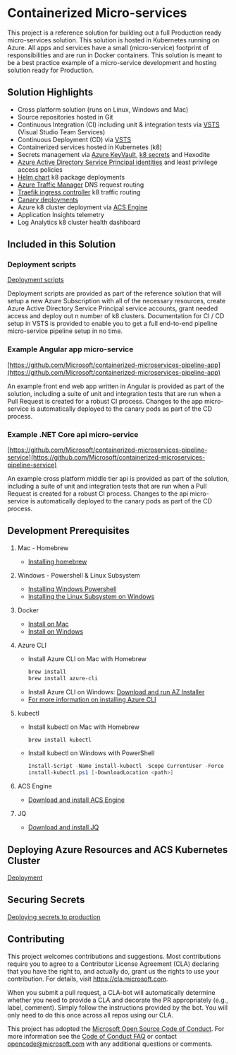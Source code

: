 # Containerized Micro-services

This project is a reference solution for building out a full Production ready micro-services solution. This solution is hosted in Kubernetes running on Azure. All apps and services have a small (micro-service) footprint of responsibilities and are run in Docker containers. This solution is meant to be a best practice example of a micro-service development and hosting solution ready for Production.

## Solution Highlights

- Cross platform solution (runs on Linux, Windows and Mac)
- Source repositories hosted in Git
- Continuous Integration (CI) including unit & integration tests via [VSTS](https://www.visualstudio.com/team-services/) (Visual Studio Team Services)
- Continuous Deployment (CD) via [VSTS](https://www.visualstudio.com/team-services/)
- Containerized services hosted in Kubernetes (k8)
- Secrets management via [Azure KeyVault](https://azure.microsoft.com/en-us/services/key-vault/), [k8 secrets](https://kubernetes.io/docs/concepts/configuration/secret/) and Hexodite
- [Azure Active Directory Service Principal identities](https://docs.microsoft.com/en-us/azure/active-directory/develop/active-directory-application-objects) and least privilege access policies
- [Helm chart](https://helm.sh/) k8 package deployments
- [Azure Traffic Manager](https://azure.microsoft.com/en-us/services/traffic-manager/) DNS request routing
- [Traefik ingress controller](https://github.com/kubernetes/charts/tree/master/stable/traefik) k8 traffic routing
- [Canary deployments](https://kubernetes.io/docs/concepts/cluster-administration/manage-deployment/#canary-deployments)
- Azure k8 cluster deployment via [ACS Engine](https://github.com/Azure/acs-engine/blob/master/docs/kubernetes/features.md)
- Application Insights telemetry
- Log Analytics k8 cluster health dashboard

## Included in this Solution

### Deployment scripts

[Deployment scripts](https://github.com/Microsoft/containerized-microservices-pipeline/tree/master/deployment)

Deployment scripts are provided as part of the reference solution that will setup a new Azure Subscription with all of the necessary resources, create Azure Active Directory Service Principal service accounts, grant needed access and deploy out n number of k8 clusters. Documentation for CI / CD setup in VSTS is provided to enable you to get a full end-to-end pipeline micro-service pipeline setup in no time.

### Example Angular app micro-service

[https://github.com/Microsoft/containerized-microservices-pipeline-app](https://github.com/Microsoft/containerized-microservices-pipeline-app)

An example front end web app written in Angular is provided as part of the solution, including a suite of unit and integration tests that are run when a Pull Request is created for a robust CI process. Changes to the app micro-service is automatically deployed to the canary pods as part of the CD process.

### Example .NET Core api micro-service

[https://github.com/Microsoft/containerized-microservices-pipeline-service](https://github.com/Microsoft/containerized-microservices-pipeline-service)

An example cross platform middle tier api is provided as part of the solution, including a suite of unit and integration tests that are run when a Pull Request is created for a robust CI process. Changes to the api micro-service is automatically deployed to the canary pods as part of the CD process.

## Development Prerequisites

1. Mac - Homebrew
    - [Installing homebrew](https://brew.sh/)
2. Windows - Powershell & Linux Subsystem
    - [Installing Windows Powershell](https://docs.microsoft.com/en-us/powershell/scripting/setup/installing-windows-powershell?view=powershell-6)
    - [Installing the Linux Subsystem on Windows](https://docs.microsoft.com/en-us/windows/wsl/install-win10)
3. Docker
    - [Install on Mac](https://docs.docker.com/docker-for-mac/install/)
    - [Install on Windows](https://docs.docker.com/docker-for-windows/install/)
4. Azure CLI
    - Install Azure CLI on Mac with Homebrew
        ```bash
        brew install
        brew install azure-cli
        ```
    - Install Azure CLI on Windows: [Download and run AZ Installer](https://aka.ms/InstallAzureCliWindows)
    - [For more information on installing Azure CLI](https://docs.microsoft.com/en-us/cli/azure/install-azure-cli?view=azure-cli-latest)
5. kubectl
    - Install kubectl on Mac with Homebrew
        ```bash
        brew install kubectl
        ```
    - Install kubectl on Windows with PowerShell
        ```powershell
        Install-Script -Name install-kubectl -Scope CurrentUser -Force
        install-kubectl.ps1 [-DownloadLocation <path>]
        ```
6. ACS Engine
    - [Download and install ACS Engine](https://github.com/Azure/acs-engine/blob/master/docs/acsengine.md#install)

7. JQ
    - [Download and install JQ](https://stedolan.github.io/jq/download/)

## Deploying Azure Resources and ACS Kubernetes Cluster

[Deployment](Deployment.md)

## Securing Secrets

[Deploying secrets to production](SecuringSecrets.md)

## Contributing

This project welcomes contributions and suggestions.  Most contributions require you to agree to a
Contributor License Agreement (CLA) declaring that you have the right to, and actually do, grant us
the rights to use your contribution. For details, visit https://cla.microsoft.com.

When you submit a pull request, a CLA-bot will automatically determine whether you need to provide
a CLA and decorate the PR appropriately (e.g., label, comment). Simply follow the instructions
provided by the bot. You will only need to do this once across all repos using our CLA.

This project has adopted the [Microsoft Open Source Code of Conduct](https://opensource.microsoft.com/codeofconduct/).
For more information see the [Code of Conduct FAQ](https://opensource.microsoft.com/codeofconduct/faq/) or
contact [opencode@microsoft.com](mailto:opencode@microsoft.com) with any additional questions or comments.